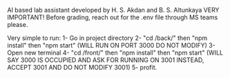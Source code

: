AI based lab assistant developed by H. S. Akdan and B. S. Altunkaya
VERY IMPORTANT! Before grading, reach out for the .env file through MS teams please.


Very simple to run:
1- Go in project directory
2- "cd /back/" then "npm install" then "npm start" (WILL RUN ON PORT 3000 DO NOT MODIFY)
3- Open new terminal
4- "cd /front/" then "npm install" then "npm start" (WILL SAY 3000 IS OCCUPIED AND ASK FOR RUNNING ON 3001 INSTEAD, ACCEPT 3001 AND DO NOT MODIFY 3001)
5- profit.
